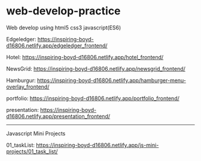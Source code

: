 # web-develop-practice
Web develop using html5 css3 javascript(ES6)

Edgeledger: https://inspiring-boyd-d16806.netlify.app/edgeledger_frontend/

Hotel: https://inspiring-boyd-d16806.netlify.app/hotel_frontend/

NewsGrid: https://inspiring-boyd-d16806.netlify.app/newsgrid_frontend/

Hamburgur: https://inspiring-boyd-d16806.netlify.app/hamburger-menu-overlay_frontend/

portfolio: https://inspiring-boyd-d16806.netlify.app/portfolio_frontend/

presentation: https://inspiring-boyd-d16806.netlify.app/presentation_frontend/

--------------------------------------------------------------------------------------------------

Javascript Mini Projects

01_taskList: https://inspiring-boyd-d16806.netlify.app/js-mini-projects/01_task_list/
